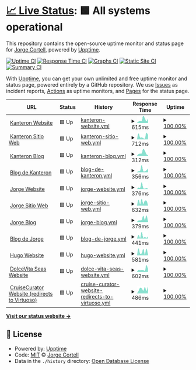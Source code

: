# [📈 Live Status](https://jcortell.github.io/uptime): <!--live status--> **🟩 All systems operational**

This repository contains the open-source uptime monitor and status page for [Jorge Cortell](http://www.kanteron.com), powered by [Upptime](https://github.com/upptime/upptime).

[![Uptime CI](https://github.com/koj-co/upptime/workflows/Uptime%20CI/badge.svg)](https://github.com/koj-co/upptime/actions?query=workflow%3A%22Uptime+CI%22)
[![Response Time CI](https://github.com/koj-co/upptime/workflows/Response%20Time%20CI/badge.svg)](https://github.com/koj-co/upptime/actions?query=workflow%3A%22Response+Time+CI%22)
[![Graphs CI](https://github.com/koj-co/upptime/workflows/Graphs%20CI/badge.svg)](https://github.com/koj-co/upptime/actions?query=workflow%3A%22Graphs+CI%22)
[![Static Site CI](https://github.com/koj-co/upptime/workflows/Static%20Site%20CI/badge.svg)](https://github.com/koj-co/upptime/actions?query=workflow%3A%22Static+Site+CI%22)
[![Summary CI](https://github.com/koj-co/upptime/workflows/Summary%20CI/badge.svg)](https://github.com/koj-co/upptime/actions?query=workflow%3A%22Summary+CI%22)

With [Upptime](https://upptime.js.org), you can get your own unlimited and free uptime monitor and status page, powered entirely by a GitHub repository. We use [Issues](https://github.com/jcortell/uptime/issues) as incident reports, [Actions](https://github.com/jcortell/uptime/actions) as uptime monitors, and [Pages](https://jcortell.github.io/uptime) for the status page.

<!--start: status pages-->
<!-- This summary is generated by Upptime (https://github.com/upptime/upptime) -->
<!-- Do not edit this manually, your changes will be overwritten -->
<!-- prettier-ignore -->
| URL | Status | History | Response Time | Uptime |
| --- | ------ | ------- | ------------- | ------ |
| <img alt="" src="https://favicons.githubusercontent.com/www.kanteron.com" height="13"> [Kanteron Website](https://www.kanteron.com/) | 🟩 Up | [kanteron-website.yml](https://github.com/jcortell/uptime/commits/HEAD/history/kanteron-website.yml) | <details><summary><img alt="Response time graph" src="./graphs/kanteron-website/response-time-week.png" height="20"> 615ms</summary><br><a href="https://jcortell.github.io/uptime/history/kanteron-website"><img alt="Response time 664" src="https://img.shields.io/endpoint?url=https%3A%2F%2Fraw.githubusercontent.com%2Fjcortell%2Fuptime%2FHEAD%2Fapi%2Fkanteron-website%2Fresponse-time.json"></a><br><a href="https://jcortell.github.io/uptime/history/kanteron-website"><img alt="24-hour response time 257" src="https://img.shields.io/endpoint?url=https%3A%2F%2Fraw.githubusercontent.com%2Fjcortell%2Fuptime%2FHEAD%2Fapi%2Fkanteron-website%2Fresponse-time-day.json"></a><br><a href="https://jcortell.github.io/uptime/history/kanteron-website"><img alt="7-day response time 615" src="https://img.shields.io/endpoint?url=https%3A%2F%2Fraw.githubusercontent.com%2Fjcortell%2Fuptime%2FHEAD%2Fapi%2Fkanteron-website%2Fresponse-time-week.json"></a><br><a href="https://jcortell.github.io/uptime/history/kanteron-website"><img alt="30-day response time 569" src="https://img.shields.io/endpoint?url=https%3A%2F%2Fraw.githubusercontent.com%2Fjcortell%2Fuptime%2FHEAD%2Fapi%2Fkanteron-website%2Fresponse-time-month.json"></a><br><a href="https://jcortell.github.io/uptime/history/kanteron-website"><img alt="1-year response time 664" src="https://img.shields.io/endpoint?url=https%3A%2F%2Fraw.githubusercontent.com%2Fjcortell%2Fuptime%2FHEAD%2Fapi%2Fkanteron-website%2Fresponse-time-year.json"></a></details> | <details><summary><a href="https://jcortell.github.io/uptime/history/kanteron-website">100.00%</a></summary><a href="https://jcortell.github.io/uptime/history/kanteron-website"><img alt="All-time uptime 100.00%" src="https://img.shields.io/endpoint?url=https%3A%2F%2Fraw.githubusercontent.com%2Fjcortell%2Fuptime%2FHEAD%2Fapi%2Fkanteron-website%2Fuptime.json"></a><br><a href="https://jcortell.github.io/uptime/history/kanteron-website"><img alt="24-hour uptime 100.00%" src="https://img.shields.io/endpoint?url=https%3A%2F%2Fraw.githubusercontent.com%2Fjcortell%2Fuptime%2FHEAD%2Fapi%2Fkanteron-website%2Fuptime-day.json"></a><br><a href="https://jcortell.github.io/uptime/history/kanteron-website"><img alt="7-day uptime 100.00%" src="https://img.shields.io/endpoint?url=https%3A%2F%2Fraw.githubusercontent.com%2Fjcortell%2Fuptime%2FHEAD%2Fapi%2Fkanteron-website%2Fuptime-week.json"></a><br><a href="https://jcortell.github.io/uptime/history/kanteron-website"><img alt="30-day uptime 100.00%" src="https://img.shields.io/endpoint?url=https%3A%2F%2Fraw.githubusercontent.com%2Fjcortell%2Fuptime%2FHEAD%2Fapi%2Fkanteron-website%2Fuptime-month.json"></a><br><a href="https://jcortell.github.io/uptime/history/kanteron-website"><img alt="1-year uptime 100.00%" src="https://img.shields.io/endpoint?url=https%3A%2F%2Fraw.githubusercontent.com%2Fjcortell%2Fuptime%2FHEAD%2Fapi%2Fkanteron-website%2Fuptime-year.json"></a></details>
| <img alt="" src="https://favicons.githubusercontent.com/web.kanteron.com" height="13"> [Kanteron Sitio Web](https://web.kanteron.com/) | 🟩 Up | [kanteron-sitio-web.yml](https://github.com/jcortell/uptime/commits/HEAD/history/kanteron-sitio-web.yml) | <details><summary><img alt="Response time graph" src="./graphs/kanteron-sitio-web/response-time-week.png" height="20"> 712ms</summary><br><a href="https://jcortell.github.io/uptime/history/kanteron-sitio-web"><img alt="Response time 820" src="https://img.shields.io/endpoint?url=https%3A%2F%2Fraw.githubusercontent.com%2Fjcortell%2Fuptime%2FHEAD%2Fapi%2Fkanteron-sitio-web%2Fresponse-time.json"></a><br><a href="https://jcortell.github.io/uptime/history/kanteron-sitio-web"><img alt="24-hour response time 1383" src="https://img.shields.io/endpoint?url=https%3A%2F%2Fraw.githubusercontent.com%2Fjcortell%2Fuptime%2FHEAD%2Fapi%2Fkanteron-sitio-web%2Fresponse-time-day.json"></a><br><a href="https://jcortell.github.io/uptime/history/kanteron-sitio-web"><img alt="7-day response time 712" src="https://img.shields.io/endpoint?url=https%3A%2F%2Fraw.githubusercontent.com%2Fjcortell%2Fuptime%2FHEAD%2Fapi%2Fkanteron-sitio-web%2Fresponse-time-week.json"></a><br><a href="https://jcortell.github.io/uptime/history/kanteron-sitio-web"><img alt="30-day response time 654" src="https://img.shields.io/endpoint?url=https%3A%2F%2Fraw.githubusercontent.com%2Fjcortell%2Fuptime%2FHEAD%2Fapi%2Fkanteron-sitio-web%2Fresponse-time-month.json"></a><br><a href="https://jcortell.github.io/uptime/history/kanteron-sitio-web"><img alt="1-year response time 820" src="https://img.shields.io/endpoint?url=https%3A%2F%2Fraw.githubusercontent.com%2Fjcortell%2Fuptime%2FHEAD%2Fapi%2Fkanteron-sitio-web%2Fresponse-time-year.json"></a></details> | <details><summary><a href="https://jcortell.github.io/uptime/history/kanteron-sitio-web">100.00%</a></summary><a href="https://jcortell.github.io/uptime/history/kanteron-sitio-web"><img alt="All-time uptime 100.00%" src="https://img.shields.io/endpoint?url=https%3A%2F%2Fraw.githubusercontent.com%2Fjcortell%2Fuptime%2FHEAD%2Fapi%2Fkanteron-sitio-web%2Fuptime.json"></a><br><a href="https://jcortell.github.io/uptime/history/kanteron-sitio-web"><img alt="24-hour uptime 100.00%" src="https://img.shields.io/endpoint?url=https%3A%2F%2Fraw.githubusercontent.com%2Fjcortell%2Fuptime%2FHEAD%2Fapi%2Fkanteron-sitio-web%2Fuptime-day.json"></a><br><a href="https://jcortell.github.io/uptime/history/kanteron-sitio-web"><img alt="7-day uptime 100.00%" src="https://img.shields.io/endpoint?url=https%3A%2F%2Fraw.githubusercontent.com%2Fjcortell%2Fuptime%2FHEAD%2Fapi%2Fkanteron-sitio-web%2Fuptime-week.json"></a><br><a href="https://jcortell.github.io/uptime/history/kanteron-sitio-web"><img alt="30-day uptime 100.00%" src="https://img.shields.io/endpoint?url=https%3A%2F%2Fraw.githubusercontent.com%2Fjcortell%2Fuptime%2FHEAD%2Fapi%2Fkanteron-sitio-web%2Fuptime-month.json"></a><br><a href="https://jcortell.github.io/uptime/history/kanteron-sitio-web"><img alt="1-year uptime 100.00%" src="https://img.shields.io/endpoint?url=https%3A%2F%2Fraw.githubusercontent.com%2Fjcortell%2Fuptime%2FHEAD%2Fapi%2Fkanteron-sitio-web%2Fuptime-year.json"></a></details>
| <img alt="" src="https://favicons.githubusercontent.com/blog.kanteron.com" height="13"> [Kanteron Blog](https://blog.kanteron.com/) | 🟩 Up | [kanteron-blog.yml](https://github.com/jcortell/uptime/commits/HEAD/history/kanteron-blog.yml) | <details><summary><img alt="Response time graph" src="./graphs/kanteron-blog/response-time-week.png" height="20"> 312ms</summary><br><a href="https://jcortell.github.io/uptime/history/kanteron-blog"><img alt="Response time 296" src="https://img.shields.io/endpoint?url=https%3A%2F%2Fraw.githubusercontent.com%2Fjcortell%2Fuptime%2FHEAD%2Fapi%2Fkanteron-blog%2Fresponse-time.json"></a><br><a href="https://jcortell.github.io/uptime/history/kanteron-blog"><img alt="24-hour response time 140" src="https://img.shields.io/endpoint?url=https%3A%2F%2Fraw.githubusercontent.com%2Fjcortell%2Fuptime%2FHEAD%2Fapi%2Fkanteron-blog%2Fresponse-time-day.json"></a><br><a href="https://jcortell.github.io/uptime/history/kanteron-blog"><img alt="7-day response time 312" src="https://img.shields.io/endpoint?url=https%3A%2F%2Fraw.githubusercontent.com%2Fjcortell%2Fuptime%2FHEAD%2Fapi%2Fkanteron-blog%2Fresponse-time-week.json"></a><br><a href="https://jcortell.github.io/uptime/history/kanteron-blog"><img alt="30-day response time 364" src="https://img.shields.io/endpoint?url=https%3A%2F%2Fraw.githubusercontent.com%2Fjcortell%2Fuptime%2FHEAD%2Fapi%2Fkanteron-blog%2Fresponse-time-month.json"></a><br><a href="https://jcortell.github.io/uptime/history/kanteron-blog"><img alt="1-year response time 296" src="https://img.shields.io/endpoint?url=https%3A%2F%2Fraw.githubusercontent.com%2Fjcortell%2Fuptime%2FHEAD%2Fapi%2Fkanteron-blog%2Fresponse-time-year.json"></a></details> | <details><summary><a href="https://jcortell.github.io/uptime/history/kanteron-blog">100.00%</a></summary><a href="https://jcortell.github.io/uptime/history/kanteron-blog"><img alt="All-time uptime 100.00%" src="https://img.shields.io/endpoint?url=https%3A%2F%2Fraw.githubusercontent.com%2Fjcortell%2Fuptime%2FHEAD%2Fapi%2Fkanteron-blog%2Fuptime.json"></a><br><a href="https://jcortell.github.io/uptime/history/kanteron-blog"><img alt="24-hour uptime 100.00%" src="https://img.shields.io/endpoint?url=https%3A%2F%2Fraw.githubusercontent.com%2Fjcortell%2Fuptime%2FHEAD%2Fapi%2Fkanteron-blog%2Fuptime-day.json"></a><br><a href="https://jcortell.github.io/uptime/history/kanteron-blog"><img alt="7-day uptime 100.00%" src="https://img.shields.io/endpoint?url=https%3A%2F%2Fraw.githubusercontent.com%2Fjcortell%2Fuptime%2FHEAD%2Fapi%2Fkanteron-blog%2Fuptime-week.json"></a><br><a href="https://jcortell.github.io/uptime/history/kanteron-blog"><img alt="30-day uptime 100.00%" src="https://img.shields.io/endpoint?url=https%3A%2F%2Fraw.githubusercontent.com%2Fjcortell%2Fuptime%2FHEAD%2Fapi%2Fkanteron-blog%2Fuptime-month.json"></a><br><a href="https://jcortell.github.io/uptime/history/kanteron-blog"><img alt="1-year uptime 100.00%" src="https://img.shields.io/endpoint?url=https%3A%2F%2Fraw.githubusercontent.com%2Fjcortell%2Fuptime%2FHEAD%2Fapi%2Fkanteron-blog%2Fuptime-year.json"></a></details>
| <img alt="" src="https://favicons.githubusercontent.com/bloges.kanteron.com" height="13"> [Blog de Kanteron](https://bloges.kanteron.com/) | 🟩 Up | [blog-de-kanteron.yml](https://github.com/jcortell/uptime/commits/HEAD/history/blog-de-kanteron.yml) | <details><summary><img alt="Response time graph" src="./graphs/blog-de-kanteron/response-time-week.png" height="20"> 356ms</summary><br><a href="https://jcortell.github.io/uptime/history/blog-de-kanteron"><img alt="Response time 303" src="https://img.shields.io/endpoint?url=https%3A%2F%2Fraw.githubusercontent.com%2Fjcortell%2Fuptime%2FHEAD%2Fapi%2Fblog-de-kanteron%2Fresponse-time.json"></a><br><a href="https://jcortell.github.io/uptime/history/blog-de-kanteron"><img alt="24-hour response time 277" src="https://img.shields.io/endpoint?url=https%3A%2F%2Fraw.githubusercontent.com%2Fjcortell%2Fuptime%2FHEAD%2Fapi%2Fblog-de-kanteron%2Fresponse-time-day.json"></a><br><a href="https://jcortell.github.io/uptime/history/blog-de-kanteron"><img alt="7-day response time 356" src="https://img.shields.io/endpoint?url=https%3A%2F%2Fraw.githubusercontent.com%2Fjcortell%2Fuptime%2FHEAD%2Fapi%2Fblog-de-kanteron%2Fresponse-time-week.json"></a><br><a href="https://jcortell.github.io/uptime/history/blog-de-kanteron"><img alt="30-day response time 340" src="https://img.shields.io/endpoint?url=https%3A%2F%2Fraw.githubusercontent.com%2Fjcortell%2Fuptime%2FHEAD%2Fapi%2Fblog-de-kanteron%2Fresponse-time-month.json"></a><br><a href="https://jcortell.github.io/uptime/history/blog-de-kanteron"><img alt="1-year response time 303" src="https://img.shields.io/endpoint?url=https%3A%2F%2Fraw.githubusercontent.com%2Fjcortell%2Fuptime%2FHEAD%2Fapi%2Fblog-de-kanteron%2Fresponse-time-year.json"></a></details> | <details><summary><a href="https://jcortell.github.io/uptime/history/blog-de-kanteron">100.00%</a></summary><a href="https://jcortell.github.io/uptime/history/blog-de-kanteron"><img alt="All-time uptime 100.00%" src="https://img.shields.io/endpoint?url=https%3A%2F%2Fraw.githubusercontent.com%2Fjcortell%2Fuptime%2FHEAD%2Fapi%2Fblog-de-kanteron%2Fuptime.json"></a><br><a href="https://jcortell.github.io/uptime/history/blog-de-kanteron"><img alt="24-hour uptime 100.00%" src="https://img.shields.io/endpoint?url=https%3A%2F%2Fraw.githubusercontent.com%2Fjcortell%2Fuptime%2FHEAD%2Fapi%2Fblog-de-kanteron%2Fuptime-day.json"></a><br><a href="https://jcortell.github.io/uptime/history/blog-de-kanteron"><img alt="7-day uptime 100.00%" src="https://img.shields.io/endpoint?url=https%3A%2F%2Fraw.githubusercontent.com%2Fjcortell%2Fuptime%2FHEAD%2Fapi%2Fblog-de-kanteron%2Fuptime-week.json"></a><br><a href="https://jcortell.github.io/uptime/history/blog-de-kanteron"><img alt="30-day uptime 100.00%" src="https://img.shields.io/endpoint?url=https%3A%2F%2Fraw.githubusercontent.com%2Fjcortell%2Fuptime%2FHEAD%2Fapi%2Fblog-de-kanteron%2Fuptime-month.json"></a><br><a href="https://jcortell.github.io/uptime/history/blog-de-kanteron"><img alt="1-year uptime 100.00%" src="https://img.shields.io/endpoint?url=https%3A%2F%2Fraw.githubusercontent.com%2Fjcortell%2Fuptime%2FHEAD%2Fapi%2Fblog-de-kanteron%2Fuptime-year.json"></a></details>
| <img alt="" src="https://favicons.githubusercontent.com/jorge.cortell.net" height="13"> [Jorge Website](https://jorge.cortell.net/) | 🟩 Up | [jorge-website.yml](https://github.com/jcortell/uptime/commits/HEAD/history/jorge-website.yml) | <details><summary><img alt="Response time graph" src="./graphs/jorge-website/response-time-week.png" height="20"> 376ms</summary><br><a href="https://jcortell.github.io/uptime/history/jorge-website"><img alt="Response time 506" src="https://img.shields.io/endpoint?url=https%3A%2F%2Fraw.githubusercontent.com%2Fjcortell%2Fuptime%2FHEAD%2Fapi%2Fjorge-website%2Fresponse-time.json"></a><br><a href="https://jcortell.github.io/uptime/history/jorge-website"><img alt="24-hour response time 259" src="https://img.shields.io/endpoint?url=https%3A%2F%2Fraw.githubusercontent.com%2Fjcortell%2Fuptime%2FHEAD%2Fapi%2Fjorge-website%2Fresponse-time-day.json"></a><br><a href="https://jcortell.github.io/uptime/history/jorge-website"><img alt="7-day response time 376" src="https://img.shields.io/endpoint?url=https%3A%2F%2Fraw.githubusercontent.com%2Fjcortell%2Fuptime%2FHEAD%2Fapi%2Fjorge-website%2Fresponse-time-week.json"></a><br><a href="https://jcortell.github.io/uptime/history/jorge-website"><img alt="30-day response time 592" src="https://img.shields.io/endpoint?url=https%3A%2F%2Fraw.githubusercontent.com%2Fjcortell%2Fuptime%2FHEAD%2Fapi%2Fjorge-website%2Fresponse-time-month.json"></a><br><a href="https://jcortell.github.io/uptime/history/jorge-website"><img alt="1-year response time 506" src="https://img.shields.io/endpoint?url=https%3A%2F%2Fraw.githubusercontent.com%2Fjcortell%2Fuptime%2FHEAD%2Fapi%2Fjorge-website%2Fresponse-time-year.json"></a></details> | <details><summary><a href="https://jcortell.github.io/uptime/history/jorge-website">100.00%</a></summary><a href="https://jcortell.github.io/uptime/history/jorge-website"><img alt="All-time uptime 99.99%" src="https://img.shields.io/endpoint?url=https%3A%2F%2Fraw.githubusercontent.com%2Fjcortell%2Fuptime%2FHEAD%2Fapi%2Fjorge-website%2Fuptime.json"></a><br><a href="https://jcortell.github.io/uptime/history/jorge-website"><img alt="24-hour uptime 100.00%" src="https://img.shields.io/endpoint?url=https%3A%2F%2Fraw.githubusercontent.com%2Fjcortell%2Fuptime%2FHEAD%2Fapi%2Fjorge-website%2Fuptime-day.json"></a><br><a href="https://jcortell.github.io/uptime/history/jorge-website"><img alt="7-day uptime 100.00%" src="https://img.shields.io/endpoint?url=https%3A%2F%2Fraw.githubusercontent.com%2Fjcortell%2Fuptime%2FHEAD%2Fapi%2Fjorge-website%2Fuptime-week.json"></a><br><a href="https://jcortell.github.io/uptime/history/jorge-website"><img alt="30-day uptime 100.00%" src="https://img.shields.io/endpoint?url=https%3A%2F%2Fraw.githubusercontent.com%2Fjcortell%2Fuptime%2FHEAD%2Fapi%2Fjorge-website%2Fuptime-month.json"></a><br><a href="https://jcortell.github.io/uptime/history/jorge-website"><img alt="1-year uptime 99.99%" src="https://img.shields.io/endpoint?url=https%3A%2F%2Fraw.githubusercontent.com%2Fjcortell%2Fuptime%2FHEAD%2Fapi%2Fjorge-website%2Fuptime-year.json"></a></details>
| <img alt="" src="https://favicons.githubusercontent.com/web.cortell.net" height="13"> [Jorge Sitio Web](https://web.cortell.net/) | 🟩 Up | [jorge-sitio-web.yml](https://github.com/jcortell/uptime/commits/HEAD/history/jorge-sitio-web.yml) | <details><summary><img alt="Response time graph" src="./graphs/jorge-sitio-web/response-time-week.png" height="20"> 632ms</summary><br><a href="https://jcortell.github.io/uptime/history/jorge-sitio-web"><img alt="Response time 551" src="https://img.shields.io/endpoint?url=https%3A%2F%2Fraw.githubusercontent.com%2Fjcortell%2Fuptime%2FHEAD%2Fapi%2Fjorge-sitio-web%2Fresponse-time.json"></a><br><a href="https://jcortell.github.io/uptime/history/jorge-sitio-web"><img alt="24-hour response time 208" src="https://img.shields.io/endpoint?url=https%3A%2F%2Fraw.githubusercontent.com%2Fjcortell%2Fuptime%2FHEAD%2Fapi%2Fjorge-sitio-web%2Fresponse-time-day.json"></a><br><a href="https://jcortell.github.io/uptime/history/jorge-sitio-web"><img alt="7-day response time 632" src="https://img.shields.io/endpoint?url=https%3A%2F%2Fraw.githubusercontent.com%2Fjcortell%2Fuptime%2FHEAD%2Fapi%2Fjorge-sitio-web%2Fresponse-time-week.json"></a><br><a href="https://jcortell.github.io/uptime/history/jorge-sitio-web"><img alt="30-day response time 691" src="https://img.shields.io/endpoint?url=https%3A%2F%2Fraw.githubusercontent.com%2Fjcortell%2Fuptime%2FHEAD%2Fapi%2Fjorge-sitio-web%2Fresponse-time-month.json"></a><br><a href="https://jcortell.github.io/uptime/history/jorge-sitio-web"><img alt="1-year response time 551" src="https://img.shields.io/endpoint?url=https%3A%2F%2Fraw.githubusercontent.com%2Fjcortell%2Fuptime%2FHEAD%2Fapi%2Fjorge-sitio-web%2Fresponse-time-year.json"></a></details> | <details><summary><a href="https://jcortell.github.io/uptime/history/jorge-sitio-web">100.00%</a></summary><a href="https://jcortell.github.io/uptime/history/jorge-sitio-web"><img alt="All-time uptime 100.00%" src="https://img.shields.io/endpoint?url=https%3A%2F%2Fraw.githubusercontent.com%2Fjcortell%2Fuptime%2FHEAD%2Fapi%2Fjorge-sitio-web%2Fuptime.json"></a><br><a href="https://jcortell.github.io/uptime/history/jorge-sitio-web"><img alt="24-hour uptime 100.00%" src="https://img.shields.io/endpoint?url=https%3A%2F%2Fraw.githubusercontent.com%2Fjcortell%2Fuptime%2FHEAD%2Fapi%2Fjorge-sitio-web%2Fuptime-day.json"></a><br><a href="https://jcortell.github.io/uptime/history/jorge-sitio-web"><img alt="7-day uptime 100.00%" src="https://img.shields.io/endpoint?url=https%3A%2F%2Fraw.githubusercontent.com%2Fjcortell%2Fuptime%2FHEAD%2Fapi%2Fjorge-sitio-web%2Fuptime-week.json"></a><br><a href="https://jcortell.github.io/uptime/history/jorge-sitio-web"><img alt="30-day uptime 100.00%" src="https://img.shields.io/endpoint?url=https%3A%2F%2Fraw.githubusercontent.com%2Fjcortell%2Fuptime%2FHEAD%2Fapi%2Fjorge-sitio-web%2Fuptime-month.json"></a><br><a href="https://jcortell.github.io/uptime/history/jorge-sitio-web"><img alt="1-year uptime 100.00%" src="https://img.shields.io/endpoint?url=https%3A%2F%2Fraw.githubusercontent.com%2Fjcortell%2Fuptime%2FHEAD%2Fapi%2Fjorge-sitio-web%2Fuptime-year.json"></a></details>
| <img alt="" src="https://favicons.githubusercontent.com/blog.cortell.net" height="13"> [Jorge Blog](https://blog.cortell.net/) | 🟩 Up | [jorge-blog.yml](https://github.com/jcortell/uptime/commits/HEAD/history/jorge-blog.yml) | <details><summary><img alt="Response time graph" src="./graphs/jorge-blog/response-time-week.png" height="20"> 379ms</summary><br><a href="https://jcortell.github.io/uptime/history/jorge-blog"><img alt="Response time 537" src="https://img.shields.io/endpoint?url=https%3A%2F%2Fraw.githubusercontent.com%2Fjcortell%2Fuptime%2FHEAD%2Fapi%2Fjorge-blog%2Fresponse-time.json"></a><br><a href="https://jcortell.github.io/uptime/history/jorge-blog"><img alt="24-hour response time 265" src="https://img.shields.io/endpoint?url=https%3A%2F%2Fraw.githubusercontent.com%2Fjcortell%2Fuptime%2FHEAD%2Fapi%2Fjorge-blog%2Fresponse-time-day.json"></a><br><a href="https://jcortell.github.io/uptime/history/jorge-blog"><img alt="7-day response time 379" src="https://img.shields.io/endpoint?url=https%3A%2F%2Fraw.githubusercontent.com%2Fjcortell%2Fuptime%2FHEAD%2Fapi%2Fjorge-blog%2Fresponse-time-week.json"></a><br><a href="https://jcortell.github.io/uptime/history/jorge-blog"><img alt="30-day response time 346" src="https://img.shields.io/endpoint?url=https%3A%2F%2Fraw.githubusercontent.com%2Fjcortell%2Fuptime%2FHEAD%2Fapi%2Fjorge-blog%2Fresponse-time-month.json"></a><br><a href="https://jcortell.github.io/uptime/history/jorge-blog"><img alt="1-year response time 537" src="https://img.shields.io/endpoint?url=https%3A%2F%2Fraw.githubusercontent.com%2Fjcortell%2Fuptime%2FHEAD%2Fapi%2Fjorge-blog%2Fresponse-time-year.json"></a></details> | <details><summary><a href="https://jcortell.github.io/uptime/history/jorge-blog">100.00%</a></summary><a href="https://jcortell.github.io/uptime/history/jorge-blog"><img alt="All-time uptime 99.99%" src="https://img.shields.io/endpoint?url=https%3A%2F%2Fraw.githubusercontent.com%2Fjcortell%2Fuptime%2FHEAD%2Fapi%2Fjorge-blog%2Fuptime.json"></a><br><a href="https://jcortell.github.io/uptime/history/jorge-blog"><img alt="24-hour uptime 100.00%" src="https://img.shields.io/endpoint?url=https%3A%2F%2Fraw.githubusercontent.com%2Fjcortell%2Fuptime%2FHEAD%2Fapi%2Fjorge-blog%2Fuptime-day.json"></a><br><a href="https://jcortell.github.io/uptime/history/jorge-blog"><img alt="7-day uptime 100.00%" src="https://img.shields.io/endpoint?url=https%3A%2F%2Fraw.githubusercontent.com%2Fjcortell%2Fuptime%2FHEAD%2Fapi%2Fjorge-blog%2Fuptime-week.json"></a><br><a href="https://jcortell.github.io/uptime/history/jorge-blog"><img alt="30-day uptime 99.96%" src="https://img.shields.io/endpoint?url=https%3A%2F%2Fraw.githubusercontent.com%2Fjcortell%2Fuptime%2FHEAD%2Fapi%2Fjorge-blog%2Fuptime-month.json"></a><br><a href="https://jcortell.github.io/uptime/history/jorge-blog"><img alt="1-year uptime 99.99%" src="https://img.shields.io/endpoint?url=https%3A%2F%2Fraw.githubusercontent.com%2Fjcortell%2Fuptime%2FHEAD%2Fapi%2Fjorge-blog%2Fuptime-year.json"></a></details>
| <img alt="" src="https://favicons.githubusercontent.com/bloges.cortell.net" height="13"> [Blog de Jorge](https://bloges.cortell.net/) | 🟩 Up | [blog-de-jorge.yml](https://github.com/jcortell/uptime/commits/HEAD/history/blog-de-jorge.yml) | <details><summary><img alt="Response time graph" src="./graphs/blog-de-jorge/response-time-week.png" height="20"> 441ms</summary><br><a href="https://jcortell.github.io/uptime/history/blog-de-jorge"><img alt="Response time 520" src="https://img.shields.io/endpoint?url=https%3A%2F%2Fraw.githubusercontent.com%2Fjcortell%2Fuptime%2FHEAD%2Fapi%2Fblog-de-jorge%2Fresponse-time.json"></a><br><a href="https://jcortell.github.io/uptime/history/blog-de-jorge"><img alt="24-hour response time 148" src="https://img.shields.io/endpoint?url=https%3A%2F%2Fraw.githubusercontent.com%2Fjcortell%2Fuptime%2FHEAD%2Fapi%2Fblog-de-jorge%2Fresponse-time-day.json"></a><br><a href="https://jcortell.github.io/uptime/history/blog-de-jorge"><img alt="7-day response time 441" src="https://img.shields.io/endpoint?url=https%3A%2F%2Fraw.githubusercontent.com%2Fjcortell%2Fuptime%2FHEAD%2Fapi%2Fblog-de-jorge%2Fresponse-time-week.json"></a><br><a href="https://jcortell.github.io/uptime/history/blog-de-jorge"><img alt="30-day response time 416" src="https://img.shields.io/endpoint?url=https%3A%2F%2Fraw.githubusercontent.com%2Fjcortell%2Fuptime%2FHEAD%2Fapi%2Fblog-de-jorge%2Fresponse-time-month.json"></a><br><a href="https://jcortell.github.io/uptime/history/blog-de-jorge"><img alt="1-year response time 520" src="https://img.shields.io/endpoint?url=https%3A%2F%2Fraw.githubusercontent.com%2Fjcortell%2Fuptime%2FHEAD%2Fapi%2Fblog-de-jorge%2Fresponse-time-year.json"></a></details> | <details><summary><a href="https://jcortell.github.io/uptime/history/blog-de-jorge">100.00%</a></summary><a href="https://jcortell.github.io/uptime/history/blog-de-jorge"><img alt="All-time uptime 99.99%" src="https://img.shields.io/endpoint?url=https%3A%2F%2Fraw.githubusercontent.com%2Fjcortell%2Fuptime%2FHEAD%2Fapi%2Fblog-de-jorge%2Fuptime.json"></a><br><a href="https://jcortell.github.io/uptime/history/blog-de-jorge"><img alt="24-hour uptime 100.00%" src="https://img.shields.io/endpoint?url=https%3A%2F%2Fraw.githubusercontent.com%2Fjcortell%2Fuptime%2FHEAD%2Fapi%2Fblog-de-jorge%2Fuptime-day.json"></a><br><a href="https://jcortell.github.io/uptime/history/blog-de-jorge"><img alt="7-day uptime 100.00%" src="https://img.shields.io/endpoint?url=https%3A%2F%2Fraw.githubusercontent.com%2Fjcortell%2Fuptime%2FHEAD%2Fapi%2Fblog-de-jorge%2Fuptime-week.json"></a><br><a href="https://jcortell.github.io/uptime/history/blog-de-jorge"><img alt="30-day uptime 100.00%" src="https://img.shields.io/endpoint?url=https%3A%2F%2Fraw.githubusercontent.com%2Fjcortell%2Fuptime%2FHEAD%2Fapi%2Fblog-de-jorge%2Fuptime-month.json"></a><br><a href="https://jcortell.github.io/uptime/history/blog-de-jorge"><img alt="1-year uptime 99.99%" src="https://img.shields.io/endpoint?url=https%3A%2F%2Fraw.githubusercontent.com%2Fjcortell%2Fuptime%2FHEAD%2Fapi%2Fblog-de-jorge%2Fuptime-year.json"></a></details>
| <img alt="" src="https://favicons.githubusercontent.com/hugo.cortell.net" height="13"> [Hugo Website](https://hugo.cortell.net/) | 🟩 Up | [hugo-website.yml](https://github.com/jcortell/uptime/commits/HEAD/history/hugo-website.yml) | <details><summary><img alt="Response time graph" src="./graphs/hugo-website/response-time-week.png" height="20"> 581ms</summary><br><a href="https://jcortell.github.io/uptime/history/hugo-website"><img alt="Response time 375" src="https://img.shields.io/endpoint?url=https%3A%2F%2Fraw.githubusercontent.com%2Fjcortell%2Fuptime%2FHEAD%2Fapi%2Fhugo-website%2Fresponse-time.json"></a><br><a href="https://jcortell.github.io/uptime/history/hugo-website"><img alt="24-hour response time 1079" src="https://img.shields.io/endpoint?url=https%3A%2F%2Fraw.githubusercontent.com%2Fjcortell%2Fuptime%2FHEAD%2Fapi%2Fhugo-website%2Fresponse-time-day.json"></a><br><a href="https://jcortell.github.io/uptime/history/hugo-website"><img alt="7-day response time 581" src="https://img.shields.io/endpoint?url=https%3A%2F%2Fraw.githubusercontent.com%2Fjcortell%2Fuptime%2FHEAD%2Fapi%2Fhugo-website%2Fresponse-time-week.json"></a><br><a href="https://jcortell.github.io/uptime/history/hugo-website"><img alt="30-day response time 576" src="https://img.shields.io/endpoint?url=https%3A%2F%2Fraw.githubusercontent.com%2Fjcortell%2Fuptime%2FHEAD%2Fapi%2Fhugo-website%2Fresponse-time-month.json"></a><br><a href="https://jcortell.github.io/uptime/history/hugo-website"><img alt="1-year response time 375" src="https://img.shields.io/endpoint?url=https%3A%2F%2Fraw.githubusercontent.com%2Fjcortell%2Fuptime%2FHEAD%2Fapi%2Fhugo-website%2Fresponse-time-year.json"></a></details> | <details><summary><a href="https://jcortell.github.io/uptime/history/hugo-website">100.00%</a></summary><a href="https://jcortell.github.io/uptime/history/hugo-website"><img alt="All-time uptime 100.00%" src="https://img.shields.io/endpoint?url=https%3A%2F%2Fraw.githubusercontent.com%2Fjcortell%2Fuptime%2FHEAD%2Fapi%2Fhugo-website%2Fuptime.json"></a><br><a href="https://jcortell.github.io/uptime/history/hugo-website"><img alt="24-hour uptime 100.00%" src="https://img.shields.io/endpoint?url=https%3A%2F%2Fraw.githubusercontent.com%2Fjcortell%2Fuptime%2FHEAD%2Fapi%2Fhugo-website%2Fuptime-day.json"></a><br><a href="https://jcortell.github.io/uptime/history/hugo-website"><img alt="7-day uptime 100.00%" src="https://img.shields.io/endpoint?url=https%3A%2F%2Fraw.githubusercontent.com%2Fjcortell%2Fuptime%2FHEAD%2Fapi%2Fhugo-website%2Fuptime-week.json"></a><br><a href="https://jcortell.github.io/uptime/history/hugo-website"><img alt="30-day uptime 100.00%" src="https://img.shields.io/endpoint?url=https%3A%2F%2Fraw.githubusercontent.com%2Fjcortell%2Fuptime%2FHEAD%2Fapi%2Fhugo-website%2Fuptime-month.json"></a><br><a href="https://jcortell.github.io/uptime/history/hugo-website"><img alt="1-year uptime 100.00%" src="https://img.shields.io/endpoint?url=https%3A%2F%2Fraw.githubusercontent.com%2Fjcortell%2Fuptime%2FHEAD%2Fapi%2Fhugo-website%2Fuptime-year.json"></a></details>
| <img alt="" src="https://favicons.githubusercontent.com/www.dolcevitaseas.com" height="13"> [DolceVita Seas Website](https://www.dolcevitaseas.com/) | 🟩 Up | [dolce-vita-seas-website.yml](https://github.com/jcortell/uptime/commits/HEAD/history/dolce-vita-seas-website.yml) | <details><summary><img alt="Response time graph" src="./graphs/dolce-vita-seas-website/response-time-week.png" height="20"> 602ms</summary><br><a href="https://jcortell.github.io/uptime/history/dolce-vita-seas-website"><img alt="Response time 601" src="https://img.shields.io/endpoint?url=https%3A%2F%2Fraw.githubusercontent.com%2Fjcortell%2Fuptime%2FHEAD%2Fapi%2Fdolce-vita-seas-website%2Fresponse-time.json"></a><br><a href="https://jcortell.github.io/uptime/history/dolce-vita-seas-website"><img alt="24-hour response time 1279" src="https://img.shields.io/endpoint?url=https%3A%2F%2Fraw.githubusercontent.com%2Fjcortell%2Fuptime%2FHEAD%2Fapi%2Fdolce-vita-seas-website%2Fresponse-time-day.json"></a><br><a href="https://jcortell.github.io/uptime/history/dolce-vita-seas-website"><img alt="7-day response time 602" src="https://img.shields.io/endpoint?url=https%3A%2F%2Fraw.githubusercontent.com%2Fjcortell%2Fuptime%2FHEAD%2Fapi%2Fdolce-vita-seas-website%2Fresponse-time-week.json"></a><br><a href="https://jcortell.github.io/uptime/history/dolce-vita-seas-website"><img alt="30-day response time 512" src="https://img.shields.io/endpoint?url=https%3A%2F%2Fraw.githubusercontent.com%2Fjcortell%2Fuptime%2FHEAD%2Fapi%2Fdolce-vita-seas-website%2Fresponse-time-month.json"></a><br><a href="https://jcortell.github.io/uptime/history/dolce-vita-seas-website"><img alt="1-year response time 601" src="https://img.shields.io/endpoint?url=https%3A%2F%2Fraw.githubusercontent.com%2Fjcortell%2Fuptime%2FHEAD%2Fapi%2Fdolce-vita-seas-website%2Fresponse-time-year.json"></a></details> | <details><summary><a href="https://jcortell.github.io/uptime/history/dolce-vita-seas-website">100.00%</a></summary><a href="https://jcortell.github.io/uptime/history/dolce-vita-seas-website"><img alt="All-time uptime 99.99%" src="https://img.shields.io/endpoint?url=https%3A%2F%2Fraw.githubusercontent.com%2Fjcortell%2Fuptime%2FHEAD%2Fapi%2Fdolce-vita-seas-website%2Fuptime.json"></a><br><a href="https://jcortell.github.io/uptime/history/dolce-vita-seas-website"><img alt="24-hour uptime 100.00%" src="https://img.shields.io/endpoint?url=https%3A%2F%2Fraw.githubusercontent.com%2Fjcortell%2Fuptime%2FHEAD%2Fapi%2Fdolce-vita-seas-website%2Fuptime-day.json"></a><br><a href="https://jcortell.github.io/uptime/history/dolce-vita-seas-website"><img alt="7-day uptime 100.00%" src="https://img.shields.io/endpoint?url=https%3A%2F%2Fraw.githubusercontent.com%2Fjcortell%2Fuptime%2FHEAD%2Fapi%2Fdolce-vita-seas-website%2Fuptime-week.json"></a><br><a href="https://jcortell.github.io/uptime/history/dolce-vita-seas-website"><img alt="30-day uptime 100.00%" src="https://img.shields.io/endpoint?url=https%3A%2F%2Fraw.githubusercontent.com%2Fjcortell%2Fuptime%2FHEAD%2Fapi%2Fdolce-vita-seas-website%2Fuptime-month.json"></a><br><a href="https://jcortell.github.io/uptime/history/dolce-vita-seas-website"><img alt="1-year uptime 99.99%" src="https://img.shields.io/endpoint?url=https%3A%2F%2Fraw.githubusercontent.com%2Fjcortell%2Fuptime%2FHEAD%2Fapi%2Fdolce-vita-seas-website%2Fuptime-year.json"></a></details>
| <img alt="" src="https://favicons.githubusercontent.com/www.virtuoso.com" height="13"> [CruiseCurator Website (redirects to Virtuoso)](https://www.virtuoso.com/advisor/stepseri33810/advisors/16133810/stephanie-serino) | 🟩 Up | [cruise-curator-website-redirects-to-virtuoso.yml](https://github.com/jcortell/uptime/commits/HEAD/history/cruise-curator-website-redirects-to-virtuoso.yml) | <details><summary><img alt="Response time graph" src="./graphs/cruise-curator-website-redirects-to-virtuoso/response-time-week.png" height="20"> 486ms</summary><br><a href="https://jcortell.github.io/uptime/history/cruise-curator-website-redirects-to-virtuoso"><img alt="Response time 776" src="https://img.shields.io/endpoint?url=https%3A%2F%2Fraw.githubusercontent.com%2Fjcortell%2Fuptime%2FHEAD%2Fapi%2Fcruise-curator-website-redirects-to-virtuoso%2Fresponse-time.json"></a><br><a href="https://jcortell.github.io/uptime/history/cruise-curator-website-redirects-to-virtuoso"><img alt="24-hour response time 271" src="https://img.shields.io/endpoint?url=https%3A%2F%2Fraw.githubusercontent.com%2Fjcortell%2Fuptime%2FHEAD%2Fapi%2Fcruise-curator-website-redirects-to-virtuoso%2Fresponse-time-day.json"></a><br><a href="https://jcortell.github.io/uptime/history/cruise-curator-website-redirects-to-virtuoso"><img alt="7-day response time 486" src="https://img.shields.io/endpoint?url=https%3A%2F%2Fraw.githubusercontent.com%2Fjcortell%2Fuptime%2FHEAD%2Fapi%2Fcruise-curator-website-redirects-to-virtuoso%2Fresponse-time-week.json"></a><br><a href="https://jcortell.github.io/uptime/history/cruise-curator-website-redirects-to-virtuoso"><img alt="30-day response time 568" src="https://img.shields.io/endpoint?url=https%3A%2F%2Fraw.githubusercontent.com%2Fjcortell%2Fuptime%2FHEAD%2Fapi%2Fcruise-curator-website-redirects-to-virtuoso%2Fresponse-time-month.json"></a><br><a href="https://jcortell.github.io/uptime/history/cruise-curator-website-redirects-to-virtuoso"><img alt="1-year response time 776" src="https://img.shields.io/endpoint?url=https%3A%2F%2Fraw.githubusercontent.com%2Fjcortell%2Fuptime%2FHEAD%2Fapi%2Fcruise-curator-website-redirects-to-virtuoso%2Fresponse-time-year.json"></a></details> | <details><summary><a href="https://jcortell.github.io/uptime/history/cruise-curator-website-redirects-to-virtuoso">100.00%</a></summary><a href="https://jcortell.github.io/uptime/history/cruise-curator-website-redirects-to-virtuoso"><img alt="All-time uptime 99.99%" src="https://img.shields.io/endpoint?url=https%3A%2F%2Fraw.githubusercontent.com%2Fjcortell%2Fuptime%2FHEAD%2Fapi%2Fcruise-curator-website-redirects-to-virtuoso%2Fuptime.json"></a><br><a href="https://jcortell.github.io/uptime/history/cruise-curator-website-redirects-to-virtuoso"><img alt="24-hour uptime 100.00%" src="https://img.shields.io/endpoint?url=https%3A%2F%2Fraw.githubusercontent.com%2Fjcortell%2Fuptime%2FHEAD%2Fapi%2Fcruise-curator-website-redirects-to-virtuoso%2Fuptime-day.json"></a><br><a href="https://jcortell.github.io/uptime/history/cruise-curator-website-redirects-to-virtuoso"><img alt="7-day uptime 100.00%" src="https://img.shields.io/endpoint?url=https%3A%2F%2Fraw.githubusercontent.com%2Fjcortell%2Fuptime%2FHEAD%2Fapi%2Fcruise-curator-website-redirects-to-virtuoso%2Fuptime-week.json"></a><br><a href="https://jcortell.github.io/uptime/history/cruise-curator-website-redirects-to-virtuoso"><img alt="30-day uptime 100.00%" src="https://img.shields.io/endpoint?url=https%3A%2F%2Fraw.githubusercontent.com%2Fjcortell%2Fuptime%2FHEAD%2Fapi%2Fcruise-curator-website-redirects-to-virtuoso%2Fuptime-month.json"></a><br><a href="https://jcortell.github.io/uptime/history/cruise-curator-website-redirects-to-virtuoso"><img alt="1-year uptime 99.99%" src="https://img.shields.io/endpoint?url=https%3A%2F%2Fraw.githubusercontent.com%2Fjcortell%2Fuptime%2FHEAD%2Fapi%2Fcruise-curator-website-redirects-to-virtuoso%2Fuptime-year.json"></a></details>

<!--end: status pages-->

[**Visit our status website →**](https://jcortell.github.io/uptime)

## 📄 License

- Powered by: [Upptime](https://github.com/upptime/upptime)
- Code: [MIT](./LICENSE) © [Jorge Cortell](http://www.kanteron.com)
- Data in the `./history` directory: [Open Database License](https://opendatacommons.org/licenses/odbl/1-0/)
